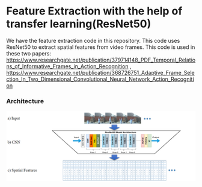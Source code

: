 ﻿#  Feature Extraction with the help of transfer learning(ResNet50)
We have the feature extraction code in this repository. This code uses ResNet50 to extract spatial features from video frames.
This code is used in these two papers:
https://www.researchgate.net/publication/379714148_PDF_Temporal_Relations_of_Informative_Frames_in_Action_Recognition , https://www.researchgate.net/publication/368726751_Adaptive_Frame_Selection_In_Two_Dimensional_Convolutional_Neural_Network_Action_Recognition

### Architecture

![](Readme_images/ResNet.png)
